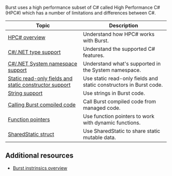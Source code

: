 
Burst uses a high performance subset of C# called High Performance C# (HPC#) which has a number of limitations and differences between C#.

|**Topic**|**Description**|
|---|---|
|[HPC# overview](csharp-hpc-overview.md)|Understand how HPC# works with Burst.|
|[C#/.NET type support](csharp-type-support.md)| Understand the supported C# features.|
|[C#/.NET System namespace support](csharp-system-support.md)| Understand what's supported in the System namespace.|
|[Static read-only fields and static constructor support](csharp-static-read-only-support.md)|Use static read-only fields and static constructors in Burst code.|
|[String support](csharp-string-support.md)|Use strings in Burst code.|
|[Calling Burst compiled code](csharp-calling-burst-code.md)| Call Burst compiled code from managed code.|
[Function pointers](csharp-function-pointers.md)|Use function pointers to work with dynamic functions.|
|[SharedStatic struct](csharp-shared-static.md)| Use SharedStatic to share static mutable data.|

## Additional resources

* [Burst instrinsics overview](csharp-burst-intrinsics.md)
